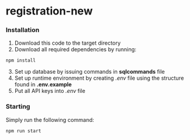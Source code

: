 # registration-new

### Installation

1. Download this code to the target directory
2. Download all required dependencies by running:
```
npm install
```

3. Set up database by issuing commands in **sqlcommands** file
4. Set up runtime environment by creating *.env* file using the structure found in **.env.example**
5. Put all API keys into *.env* file

### Starting
Simply run the following command:

```
npm run start
```
  
